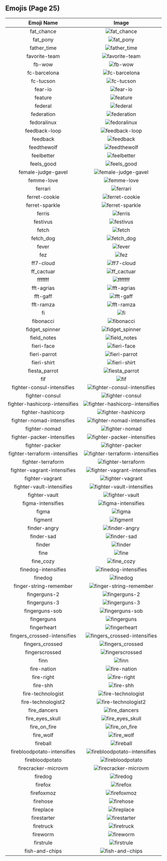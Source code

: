 
  ## Emojis (Page 25)
  |Emoji Name|Image|
  | :-: | :-: |
  |fat_chance| ![fat_chance](/emojis/hashicorp/fat_chance.png)|
  |fat_pony| ![fat_pony](/emojis/hashicorp/fat_pony.jpg)|
  |father_time| ![father_time](/emojis/hashicorp/father_time.gif)|
  |favorite-team| ![favorite-team](/emojis/hashicorp/favorite-team.png)|
  |fb-wow| ![fb-wow](/emojis/hashicorp/fb-wow.gif)|
  |fc-barcelona| ![fc-barcelona](/emojis/hashicorp/fc-barcelona.png)|
  |fc-tucson| ![fc-tucson](/emojis/hashicorp/fc-tucson.png)|
  |fear-io| ![fear-io](/emojis/hashicorp/fear-io.png)|
  |feature| ![feature](/emojis/hashicorp/feature.gif)|
  |federal| ![federal](/emojis/hashicorp/federal.png)|
  |federation| ![federation](/emojis/hashicorp/federation.png)|
  |fedoralinux| ![fedoralinux](/emojis/hashicorp/fedoralinux.png)|
  |feedback-loop| ![feedback-loop](/emojis/hashicorp/feedback-loop.png)|
  |feedback| ![feedback](/emojis/hashicorp/feedback.png)|
  |feedthewolf| ![feedthewolf](/emojis/hashicorp/feedthewolf.jpg)|
  |feelbetter| ![feelbetter](/emojis/hashicorp/feelbetter.gif)|
  |feels_good| ![feels_good](/emojis/hashicorp/feels_good.png)|
  |female-judge-gavel| ![female-judge-gavel](/emojis/hashicorp/female-judge-gavel.png)|
  |femme-love| ![femme-love](/emojis/hashicorp/femme-love.gif)|
  |ferrari| ![ferrari](/emojis/hashicorp/ferrari.png)|
  |ferret-cookie| ![ferret-cookie](/emojis/hashicorp/ferret-cookie.png)|
  |ferret-sparkle| ![ferret-sparkle](/emojis/hashicorp/ferret-sparkle.png)|
  |ferris| ![ferris](/emojis/hashicorp/ferris.png)|
  |festivus| ![festivus](/emojis/hashicorp/festivus.png)|
  |fetch| ![fetch](/emojis/hashicorp/fetch.jpg)|
  |fetch_dog| ![fetch_dog](/emojis/hashicorp/fetch_dog.png)|
  |fever| ![fever](/emojis/hashicorp/fever.gif)|
  |fez| ![fez](/emojis/hashicorp/fez.gif)|
  |ff7-cloud| ![ff7-cloud](/emojis/hashicorp/ff7-cloud.png)|
  |ff_cactuar| ![ff_cactuar](/emojis/hashicorp/ff_cactuar.png)|
  |fffffff| ![fffffff](/emojis/hashicorp/fffffff.gif)|
  |fft-agrias| ![fft-agrias](/emojis/hashicorp/fft-agrias.png)|
  |fft-gaff| ![fft-gaff](/emojis/hashicorp/fft-gaff.png)|
  |fft-ramza| ![fft-ramza](/emojis/hashicorp/fft-ramza.png)|
  |fi| ![fi](/emojis/hashicorp/fi.png)|
  |fibonacci| ![fibonacci](/emojis/hashicorp/fibonacci.png)|
  |fidget_spinner| ![fidget_spinner](/emojis/hashicorp/fidget_spinner.gif)|
  |field_notes| ![field_notes](/emojis/hashicorp/field_notes.jpg)|
  |fieri-face| ![fieri-face](/emojis/hashicorp/fieri-face.png)|
  |fieri-parrot| ![fieri-parrot](/emojis/hashicorp/fieri-parrot.gif)|
  |fieri-shirt| ![fieri-shirt](/emojis/hashicorp/fieri-shirt.png)|
  |fiesta_parrot| ![fiesta_parrot](/emojis/hashicorp/fiesta_parrot.gif)|
  |fif| ![fif](/emojis/hashicorp/fif.png)|
  |fighter-consul-intensifies| ![fighter-consul-intensifies](/emojis/hashicorp/fighter-consul-intensifies.gif)|
  |fighter-consul| ![fighter-consul](/emojis/hashicorp/fighter-consul.png)|
  |fighter-hashicorp-intensifies| ![fighter-hashicorp-intensifies](/emojis/hashicorp/fighter-hashicorp-intensifies.gif)|
  |fighter-hashicorp| ![fighter-hashicorp](/emojis/hashicorp/fighter-hashicorp.png)|
  |fighter-nomad-intensifies| ![fighter-nomad-intensifies](/emojis/hashicorp/fighter-nomad-intensifies.gif)|
  |fighter-nomad| ![fighter-nomad](/emojis/hashicorp/fighter-nomad.png)|
  |fighter-packer-intensifies| ![fighter-packer-intensifies](/emojis/hashicorp/fighter-packer-intensifies.gif)|
  |fighter-packer| ![fighter-packer](/emojis/hashicorp/fighter-packer.png)|
  |fighter-terraform-intensifies| ![fighter-terraform-intensifies](/emojis/hashicorp/fighter-terraform-intensifies.gif)|
  |fighter-terraform| ![fighter-terraform](/emojis/hashicorp/fighter-terraform.png)|
  |fighter-vagrant-intensifies| ![fighter-vagrant-intensifies](/emojis/hashicorp/fighter-vagrant-intensifies.gif)|
  |fighter-vagrant| ![fighter-vagrant](/emojis/hashicorp/fighter-vagrant.png)|
  |fighter-vault-intensifies| ![fighter-vault-intensifies](/emojis/hashicorp/fighter-vault-intensifies.gif)|
  |fighter-vault| ![fighter-vault](/emojis/hashicorp/fighter-vault.png)|
  |figma-intensifies| ![figma-intensifies](/emojis/hashicorp/figma-intensifies.gif)|
  |figma| ![figma](/emojis/hashicorp/figma.png)|
  |figment| ![figment](/emojis/hashicorp/figment.png)|
  |finder-angry| ![finder-angry](/emojis/hashicorp/finder-angry.png)|
  |finder-sad| ![finder-sad](/emojis/hashicorp/finder-sad.png)|
  |finder| ![finder](/emojis/hashicorp/finder.png)|
  |fine| ![fine](/emojis/hashicorp/fine.png)|
  |fine_cozy| ![fine_cozy](/emojis/hashicorp/fine_cozy.png)|
  |finedog-intensifies| ![finedog-intensifies](/emojis/hashicorp/finedog-intensifies.gif)|
  |finedog| ![finedog](/emojis/hashicorp/finedog.png)|
  |finger-string-remember| ![finger-string-remember](/emojis/hashicorp/finger-string-remember.png)|
  |fingerguns-2| ![fingerguns-2](/emojis/hashicorp/fingerguns-2.png)|
  |fingerguns-3| ![fingerguns-3](/emojis/hashicorp/fingerguns-3.png)|
  |fingerguns-sob| ![fingerguns-sob](/emojis/hashicorp/fingerguns-sob.png)|
  |fingerguns| ![fingerguns](/emojis/hashicorp/fingerguns.png)|
  |fingerheart| ![fingerheart](/emojis/hashicorp/fingerheart.png)|
  |fingers_crossed-intensifies| ![fingers_crossed-intensifies](/emojis/hashicorp/fingers_crossed-intensifies.gif)|
  |fingers_crossed| ![fingers_crossed](/emojis/hashicorp/fingers_crossed.png)|
  |fingerscrossed| ![fingerscrossed](/emojis/hashicorp/fingerscrossed.png)|
  |finn| ![finn](/emojis/hashicorp/finn.gif)|
  |fire-nation| ![fire-nation](/emojis/hashicorp/fire-nation.png)|
  |fire-right| ![fire-right](/emojis/hashicorp/fire-right.png)|
  |fire-shh| ![fire-shh](/emojis/hashicorp/fire-shh.png)|
  |fire-technologist| ![fire-technologist](/emojis/hashicorp/fire-technologist.gif)|
  |fire-technologist2| ![fire-technologist2](/emojis/hashicorp/fire-technologist2.png)|
  |fire_dancers| ![fire_dancers](/emojis/hashicorp/fire_dancers.png)|
  |fire_eyes_skull| ![fire_eyes_skull](/emojis/hashicorp/fire_eyes_skull.png)|
  |fire_on_fire| ![fire_on_fire](/emojis/hashicorp/fire_on_fire.gif)|
  |fire_wolf| ![fire_wolf](/emojis/hashicorp/fire_wolf.png)|
  |fireball| ![fireball](/emojis/hashicorp/fireball.jpg)|
  |firebloodpotato-intensifies| ![firebloodpotato-intensifies](/emojis/hashicorp/firebloodpotato-intensifies.gif)|
  |firebloodpotato| ![firebloodpotato](/emojis/hashicorp/firebloodpotato.gif)|
  |firecracker-microvm| ![firecracker-microvm](/emojis/hashicorp/firecracker-microvm.png)|
  |firedog| ![firedog](/emojis/hashicorp/firedog.png)|
  |firefox| ![firefox](/emojis/hashicorp/firefox.png)|
  |firefoxmoz| ![firefoxmoz](/emojis/hashicorp/firefoxmoz.png)|
  |firehose| ![firehose](/emojis/hashicorp/firehose.png)|
  |fireplace| ![fireplace](/emojis/hashicorp/fireplace.png)|
  |firestarter| ![firestarter](/emojis/hashicorp/firestarter.jpg)|
  |firetruck| ![firetruck](/emojis/hashicorp/firetruck.png)|
  |fireworm| ![fireworm](/emojis/hashicorp/fireworm.jpg)|
  |firstrule| ![firstrule](/emojis/hashicorp/firstrule.jpg)|
  |fish-and-chips| ![fish-and-chips](/emojis/hashicorp/fish-and-chips.png)|
  